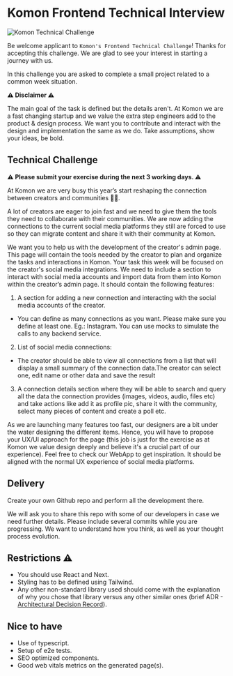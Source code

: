 # Komon Frontend Technical Interview
![Komon Technical Challenge](https://user-images.githubusercontent.com/75724798/191496086-1a644015-216c-4bb2-bdf4-c41cd673bf2a.png)

Be welcome applicant to `Komon's Frontend Technical Challenge`! Thanks for accepting this challenge. We are glad to see your interest in starting a journey with us.

In this challenge you are asked to complete a small project related to a common week situation.

**⚠️ Disclaimer ⚠️**

The main goal of the task is defined but the details aren't. At Komon we are a fast changing startup and we value the extra step  engineers add to the product & design process. We want you to contribute and interact with the design and implementation the same as we do.
Take assumptions, show your ideas, be bold.

## Technical Challenge

**⚠️ Please submit your exercise during the next 3 working days. ⚠️**

At Komon we are very busy this year’s start reshaping the connection between creators and communities 🚀🚀.

A lot of  creators are eager to join fast and we need to give them the tools they need to collaborate with their communities. We are now adding the connections to the current social media  platforms they still are forced to use so they can migrate content and share it with their community at Komon.

We want you to help us with the development of the creator's admin page. This page will contain the tools needed by the creator to plan and organize the tasks and interactions in Komon. Your task this week will be focused on the creator's social media integrations.
We need to include a section to interact with social media accounts and import data from them into Komon within the creator’s admin page. It should contain the following features:

1. A section for adding a new connection and interacting with the social media accounts of the creator.
  - You can define as many connections as you want. Please make sure you define at least one. Eg.: Instagram. You can use mocks to simulate the calls to any backend service.
2. List of social media connections:
  - The creator should be able to view all connections from a list that will display a small summary of the connection data.The creator can select one, edit name or other data and save the result
3. A connection details section where they will be able to search and query all the data the connection provides (images, videos, audio, files etc) and take actions like add it as profile pic, share it with the community, select many pieces of content and create a poll etc.

As we are launching many features too fast, our designers are a bit under the water designing the different items. Hence, you will have to propose your UX/UI approach for the page (this job is just for the exercise as at Komon we  value design deeply and believe it's a crucial part of our experience).
Feel free to check our WebApp to get inspiration. It should be aligned with the normal UX experience of social media platforms.

## Delivery

Create your own Github repo and perform all the development there. 

We will ask you to share this repo with some of our developers in case we need further details.
Please include several commits while you are progressing. We want to understand  how  you think, as well as your thought process evolution.

## Restrictions  ⚠️

- You should use React and Next.
- Styling has to be defined using Tailwind.
- Any other non-standard library used should come with the explanation of why you chose that library versus any other similar ones (brief ADR - [Architectural Decision Record](https://docs.aws.amazon.com/prescriptive-guidance/latest/architectural-decision-records/adr-process.html)).

## Nice to have

- Use of typescript.
- Setup of e2e tests.
- SEO optimized components.
- Good web vitals metrics on the generated page(s).
